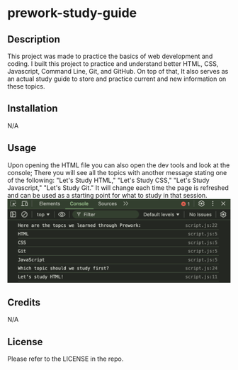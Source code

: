 # prework-study-guide

## Description

This project was made to practice the basics of web development and coding. I built this project to practice and understand better HTML, CSS, Javascript, Command Line, Git, and GitHub. On top of that, It also serves as an actual study guide to store and practice current and new information on these topics.

## Installation

N/A

## Usage

Upon opening the HTML file you can also open the dev tools and look at the console; There you will see all the topics with another message stating one of the following: "Let's Study HTML," "Let's Study CSS," "Let's Study Javascript," "Let's Study Git." It will change each time the page is refreshed and can be used as a starting point for what to study in that session.
![alt text](./assets/screenshot.png)

## Credits

N/A

## License

Please refer to the LICENSE in the repo.

